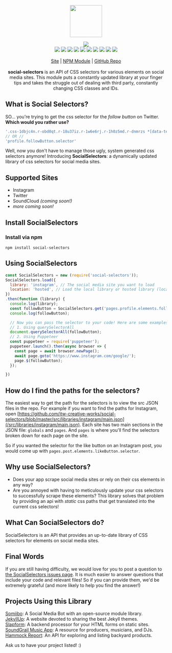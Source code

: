 <p align="center">
  <a href="https://cdn.itwcreativeworks.com/assets/itw-creative-works/images/logo/itw-creative-works-brandmark-black-x.svg">
    <img src="https://cdn.itwcreativeworks.com/assets/itw-creative-works/images/logo/itw-creative-works-brandmark-black-x.svg" width="100px">
  </a>
</p>

<p align="center">
  <img src="https://img.shields.io/github/package-json/v/itw-creative-works/social-selectors.svg">
  <br>
  <img src="https://img.shields.io/david/itw-creative-works/social-selectors.svg">
  <img src="https://img.shields.io/david/dev/itw-creative-works/social-selectors.svg">
  <img src="https://img.shields.io/bundlephobia/min/social-selectors.svg">
  <img src="https://img.shields.io/codeclimate/maintainability-percentage/itw-creative-works/social-selectors.svg">
  <img src="https://img.shields.io/npm/dm/social-selectors.svg">
  <img src="https://img.shields.io/node/v/social-selectors.svg">
  <img src="https://img.shields.io/website/https/itwcreativeworks.com.svg">
  <img src="https://img.shields.io/github/license/itw-creative-works/social-selectors.svg">
  <img src="https://img.shields.io/github/contributors/itw-creative-works/social-selectors.svg">
  <img src="https://img.shields.io/github/last-commit/itw-creative-works/social-selectors.svg">
  <br>
  <br>
  <a href="https://itwcreativeworks.com">Site</a> | <a href="https://www.npmjs.com/package/social-selectors">NPM Module</a> | <a href="https://github.com/itw-creative-works/social-selectors">GitHub Repo</a>
  <br>
  <br>
  <strong>social-selectors</strong> is an API of CSS selectors for various elements on social media sites. This module puts a constantly updated library at your finger tips and takes the struggle out of dealing with third party, constantly changing CSS classes and IDs.
  <br>
</p>

## What is Social Selectors?
SO... you're trying to get the css selector for the _follow button_ on Twitter. **Which would you rather use?**

```js
'.css-1dbjc4n.r-obd0qt.r-18u37iz.r-1w6e6rj.r-1h0z5md.r-dnmrzs *[data-testid*="-follow"]'
// OR //
'profile.followButton.selector'
```

Well, now you don't have to manage those ugly, system generated css selectors anymore!
Introducing **SocialSelectors**: a dynamically updated library of css selectors for social media sites.

## Supported Sites
* Instagram
* Twitter
* SoundCloud _(coming soon!)_
* _more coming soon!_

## Install SocialSelectors
### Install via npm
```shell
npm install social-selectors
```

## Using SocialSelectors
```js
const SocialSelectors = new (require('social-selectors'));
SocialSelectors.load({
  library: 'instagram', // The social media site you want to load
  location: 'hosted', // Load the local library or hosted library (local | hosted).
})
.then(function (library) {
  console.log(library);
  const followButton = SocialSelectors.get('pages.profile.elements.followButton.normal.selector'); // Get the CSS Selector for the follow button on a profile
  console.log(followButton);

  // Now you can pass the selector to your code! Here are some examples:
  // 1. Using querySelectorAll
  document.querySelectorAll(followButton);
  // 2. Using Puppeteer
  const puppeteer = require('puppeteer');
  puppeteer.launch().then(async browser => {
    const page = await browser.newPage();
    await page.goto('https://www.instagram.com/google/');
    page.$(followButton);
  });

})

```

## How do I find the paths for the selectors?
The easiest way to get the path for the selectors is to view the src JSON files in the repo. For example if you want to find the paths for Instagram, open [https://github.com/itw-creative-works/social-selectors/blob/master/src/libraries/instagram/main.json](/src/libraries/instagram/main.json). Each site has two main sections in the JSON file: `globals` and `pages`. And `pages` is where you'll find the selectors broken down for each page on the site.

So if you wanted the selector for the like button on an Instagram post, you would come up with `pages.post.elements.likeButton.selector`.

## Why use SocialSelectors?
* Does your app scrape social media sites or rely on their css elements in any way?
* Are you annoyed with having to meticulously update your css selectors to successfully scrape these elements?
This library solves that problem by providing an api with *static* css paths that get translated into the current css selectors!

## What Can SocialSelectors do?
SocialSelectors is an API that provides an up-to-date library of CSS selectors for elements on social media sites.

## Final Words
If you are still having difficulty, we would love for you to post
a question to [the SocialSelectors issues page](https://github.com/itw-creative-works/social-selectors/issues). It is much easier to answer questions that include your code and relevant files! So if you can provide them, we'd be extremely grateful (and more likely to help you find the answer!)

## Projects Using this Library
[Somiibo](https://somiibo.com/): A Social Media Bot with an open-source module library. <br>
[JekyllUp](https://jekyllup.com/): A website devoted to sharing the best Jekyll themes. <br>
[Slapform](https://slapform.com/): A backend processor for your HTML forms on static sites. <br>
[SoundGrail Music App](https://app.soundgrail.com/): A resource for producers, musicians, and DJs. <br>
[Hammock Report](https://hammockreport.com/): An API for exploring and listing backyard products. <br>

Ask us to have your project listed! :)

